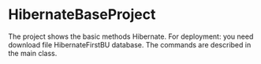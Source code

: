 # HibernateBaseProject
The project shows the basic methods Hibernate. 
For deployment: you need download file HibernateFirstBU database. 
The commands are described in the main class.
